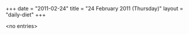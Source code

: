 +++
date = "2011-02-24"
title = "24 February 2011 (Thursday)"
layout = "daily-diet"
+++


\<no entries\>